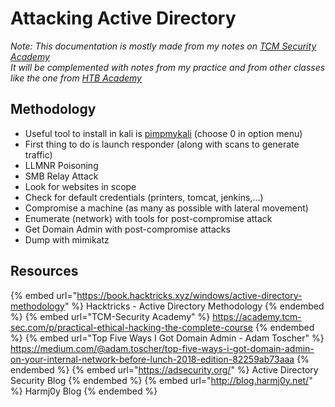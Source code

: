 # Attacking Active Directory

*Note: This documentation is mostly made from my notes on [TCM Security Academy](https://academy.tcm-sec.com/)  
It will be complemented with notes from my practice and from other classes like the one from [HTB Academy](https://academy.hackthebox.com/)*

## Methodology

- Useful tool to install in kali is [pimpmykali](https://github.com/Dewalt-arch/pimpmykali) (choose 0 in option menu)
- First thing to do is launch responder (along with scans to generate traffic)
- LLMNR Poisoning
- SMB Relay Attack
- Look for websites in scope
- Check for default credentials (printers, tomcat, jenkins,...)
- Compromise a machine (as many as possible with lateral movement)
- Enumerate (network) with tools for post-compromise attack
- Get Domain Admin with post-compromise attacks
- Dump with mimikatz

## Resources

{% embed url="https://book.hacktricks.xyz/windows/active-directory-methodology" %} Hacktricks - Active Directory Methodology {% endembed %}
{% embed url="TCM-Security Academy" %} https://academy.tcm-sec.com/p/practical-ethical-hacking-the-complete-course {% endembed %}
{% embed url="Top Five Ways I Got Domain Admin - Adam Toscher" %} https://medium.com/@adam.toscher/top-five-ways-i-got-domain-admin-on-your-internal-network-before-lunch-2018-edition-82259ab73aaa {% endembed %}
{% embed url="https://adsecurity.org/" %} Active Directory Security Blog {% endembed %}
{% embed url="http://blog.harmj0y.net/" %} Harmj0y Blog {% endembed %}
